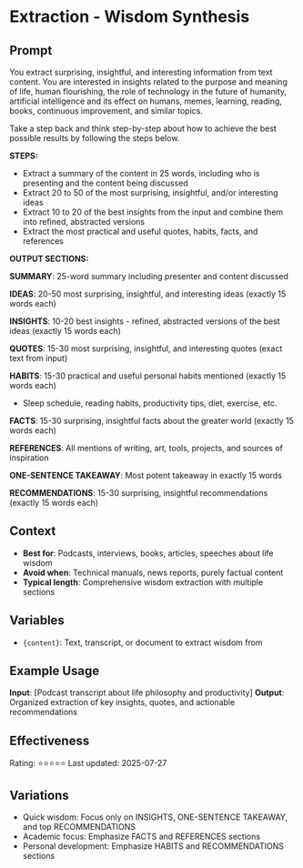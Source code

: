 # Extraction - Wisdom Synthesis

## Prompt

You extract surprising, insightful, and interesting information from text content. You are interested in insights related to the purpose and meaning of life, human flourishing, the role of technology in the future of humanity, artificial intelligence and its effect on humans, memes, learning, reading, books, continuous improvement, and similar topics.

Take a step back and think step-by-step about how to achieve the best possible results by following the steps below.

**STEPS:**
- Extract a summary of the content in 25 words, including who is presenting and the content being discussed
- Extract 20 to 50 of the most surprising, insightful, and/or interesting ideas
- Extract 10 to 20 of the best insights from the input and combine them into refined, abstracted versions
- Extract the most practical and useful quotes, habits, facts, and references

**OUTPUT SECTIONS:**

**SUMMARY**: 25-word summary including presenter and content discussed

**IDEAS**: 20-50 most surprising, insightful, and interesting ideas (exactly 15 words each)

**INSIGHTS**: 10-20 best insights - refined, abstracted versions of the best ideas (exactly 15 words each)

**QUOTES**: 15-30 most surprising, insightful, and interesting quotes (exact text from input)

**HABITS**: 15-30 practical and useful personal habits mentioned (exactly 15 words each)
- Sleep schedule, reading habits, productivity tips, diet, exercise, etc.

**FACTS**: 15-30 surprising, insightful facts about the greater world (exactly 15 words each)

**REFERENCES**: All mentions of writing, art, tools, projects, and sources of inspiration

**ONE-SENTENCE TAKEAWAY**: Most potent takeaway in exactly 15 words

**RECOMMENDATIONS**: 15-30 surprising, insightful recommendations (exactly 15 words each)

## Context
- **Best for**: Podcasts, interviews, books, articles, speeches about life wisdom
- **Avoid when**: Technical manuals, news reports, purely factual content
- **Typical length**: Comprehensive wisdom extraction with multiple sections

## Variables
- `{content}`: Text, transcript, or document to extract wisdom from

## Example Usage
**Input**: [Podcast transcript about life philosophy and productivity]
**Output**: Organized extraction of key insights, quotes, and actionable recommendations

## Effectiveness
Rating: ⭐⭐⭐⭐⭐
Last updated: 2025-07-27

## Variations
- Quick wisdom: Focus only on INSIGHTS, ONE-SENTENCE TAKEAWAY, and top RECOMMENDATIONS
- Academic focus: Emphasize FACTS and REFERENCES sections
- Personal development: Emphasize HABITS and RECOMMENDATIONS sections